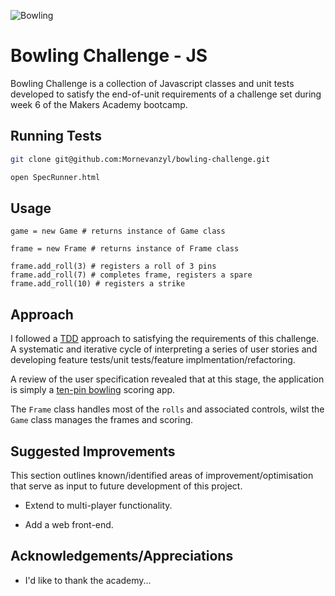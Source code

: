 ![Bowling](https://www.dropbox.com/s/0jrbq9mr7ajueb3/Bowling_Score.png?dl=0)


# Bowling Challenge - JS

Bowling Challenge is a collection of Javascript classes and unit tests developed to satisfy the end-of-unit requirements of a challenge set during week 6 of the Makers Academy bootcamp.

## Running Tests

```bash
git clone git@github.com:Mornevanzyl/bowling-challenge.git

open SpecRunner.html
```

## Usage

```JS
game = new Game # returns instance of Game class

frame = new Frame # returns instance of Frame class

frame.add_roll(3) # registers a roll of 3 pins
frame.add_roll(7) # completes frame, registers a spare
frame.add_roll(10) # registers a strike
```

## Approach
I followed a [TDD](https://bit.ly/3q65B8q) approach to satisfying the requirements of this challenge. A systematic and iterative cycle of interpreting a series of user stories and developing feature tests/unit tests/feature implmentation/refactoring.

A review of the user specification revealed that at this stage, the application is simply a [ten-pin bowling](https://en.wikipedia.org/wiki/Ten-pin_bowling) scoring app.

The ```Frame``` class handles most of the ```rolls``` and associated controls, wilst the ```Game``` class manages the frames and scoring.

## Suggested Improvements
This section outlines known/identified areas of improvement/optimisation that serve as input to future development of this project.

- Extend to multi-player functionality.

- Add a web front-end.

##  Acknowledgements/Appreciations
- I'd like to thank the academy...
